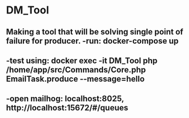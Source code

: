 
# DM_Tool
Making a tool that will be solving single point of failure for producer.
-run: docker-compose up
-
-test using: docker exec -it DM_Tool php /home/app/src/Commands/Core.php EmailTask.produce --message=hello
-
-open mailhog: localhost:8025, http://localhost:15672/#/queues
-
